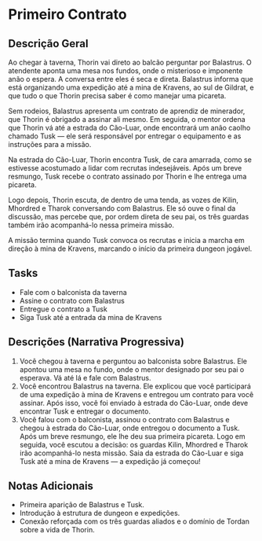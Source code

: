 # Primeiro Contrato

## Descrição Geral

Ao chegar à taverna, Thorin vai direto ao balcão perguntar por Balastrus. O atendente aponta uma mesa nos fundos, onde o misterioso e imponente anão o espera. A conversa entre eles é seca e direta. Balastrus informa que está organizando uma expedição até a mina de Kravens, ao sul de Gildrat, e que tudo o que Thorin precisa saber é como manejar uma picareta.

Sem rodeios, Balastrus apresenta um contrato de aprendiz de minerador, que Thorin é obrigado a assinar ali mesmo. Em seguida, o mentor ordena que Thorin vá até a estrada do Cão-Luar, onde encontrará um anão caolho chamado Tusk — ele será responsável por entregar o equipamento e as instruções para a missão.

Na estrada do Cão-Luar, Thorin encontra Tusk, de cara amarrada, como se estivesse acostumado a lidar com recrutas indesejáveis. Após um breve resmungo, Tusk recebe o contrato assinado por Thorin e lhe entrega uma picareta.

Logo depois, Thorin escuta, de dentro de uma tenda, as vozes de Kilin, Mhordred e Tharok conversando com Balastrus. Ele só ouve o final da discussão, mas percebe que, por ordem direta de seu pai, os três guardas também irão acompanhá-lo nessa primeira missão.

A missão termina quando Tusk convoca os recrutas e inicia a marcha em direção à mina de Kravens, marcando o início da primeira dungeon jogável.

## Tasks

* Fale com o balconista da taverna
* Assine o contrato com Balastrus
* Entregue o contrato a Tusk
* Siga Tusk até a entrada da mina de Kravens

## Descrições (Narrativa Progressiva)

1. Você chegou à taverna e perguntou ao balconista sobre Balastrus. Ele apontou uma mesa no fundo, onde o mentor designado por seu pai o esperava. Vá até lá e fale com Balastrus.
2. Você encontrou Balastrus na taverna. Ele explicou que você participará de uma expedição à mina de Kravens e entregou um contrato para você assinar. Após isso, você foi enviado à estrada do Cão-Luar, onde deve encontrar Tusk e entregar o documento.
3. Você falou com o balconista, assinou o contrato com Balastrus e chegou à estrada do Cão-Luar, onde entregou o documento a Tusk. Após um breve resmungo, ele lhe deu sua primeira picareta. Logo em seguida, você escutou a decisão: os guardas Kilin, Mhordred e Tharok irão acompanhá-lo nesta missão. Saia da estrada do Cão-Luar e siga Tusk até a mina de Kravens — a expedição já começou!

## Notas Adicionais

* Primeira aparição de Balastrus e Tusk.
* Introdução à estrutura de dungeon e expedições.
* Conexão reforçada com os três guardas aliados e o domínio de Tordan sobre a vida de Thorin.
